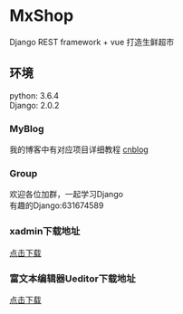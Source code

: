 # MxShop
Django REST framework + vue 打造生鲜超市<br />

## 环境
python: 3.6.4<br /> 
Django: 2.0.2
### MyBlog
我的博客中有对应项目详细教程
[cnblog](http://www.cnblogs.com/derek1184405959/)<br /> 
### Group
欢迎各位加群，一起学习Django<br /> 
有趣的Django:631674589
### xadmin下载地址
[点击下载](https://github.com/sshwsfc/xadmin/tree/django2)<br /> 
### 富文本编辑器Ueditor下载地址
[点击下载](https://github.com/twz915/DjangoUeditor3/)<br /> 


